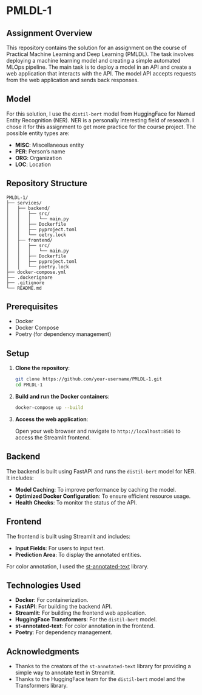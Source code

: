 # PMLDL-1

## Assignment Overview

This repository contains the solution for an assignment on the course of Practical Machine Learning and Deep Learning (PMLDL). The task involves deploying a machine learning model and creating a simple automated MLOps pipeline. The main task is to deploy a model in an API and create a web application that interacts with the API. The model API accepts requests from the web application and sends back responses. 

## Model

For this solution, I use the `distil-bert` model from HuggingFace for Named Entity Recognition (NER). NER is a personally interesting field of research. I chose it for this assignment to get more practice for the course project. The possible entity types are:

- **MISC**: Miscellaneous entity
- **PER**: Person’s name
- **ORG**: Organization
- **LOC**: Location

## Repository Structure

```
PMLDL-1/
├── services/
│   ├── backend/
│   │   ├── src/
│   │   │   └── main.py
│   │   ├── Dockerfile
│   │   ├── pyproject.toml
│   │   └── oetry.lock
│   ├── frontend/
│   │   ├── src/
│   │   │   └── main.py
│   │   ├── Dockerfile
│   │   ├── pyproject.toml
│   │   └── poetry.lock
├── docker-compose.yml
├── .dockerignore
├── .gitignore
└── README.md
```

## Prerequisites

- Docker
- Docker Compose
- Poetry (for dependency management)

## Setup

1. **Clone the repository**:

    ```sh
    git clone https://github.com/your-username/PMLDL-1.git
    cd PMLDL-1
    ```

2. **Build and run the Docker containers**:

    ```sh
    docker-compose up --build
    ```

3. **Access the web application**:

    Open your web browser and navigate to `http://localhost:8501` to access the Streamlit frontend.

## Backend

The backend is built using FastAPI and runs the `distil-bert` model for NER. It includes:

- **Model Caching**: To improve performance by caching the model.
- **Optimized Docker Configuration**: To ensure efficient resource usage.
- **Health Checks**: To monitor the status of the API.

## Frontend

The frontend is built using Streamlit and includes:

- **Input Fields**: For users to input text.
- **Prediction Area**: To display the annotated entities.

For color annotation, I used the [st-annotated-text](https://github.com/tvst/st-annotated-text) library.

## Technologies Used

- **Docker**: For containerization.
- **FastAPI**: For building the backend API.
- **Streamlit**: For building the frontend web application.
- **HuggingFace Transformers**: For the `distil-bert` model.
- **st-annotated-text**: For color annotation in the frontend.
- **Poetry**: For dependency management.

## Acknowledgments

- Thanks to the creators of the `st-annotated-text` library for providing a simple way to annotate text in Streamlit.
- Thanks to the HuggingFace team for the `distil-bert` model and the Transformers library.
